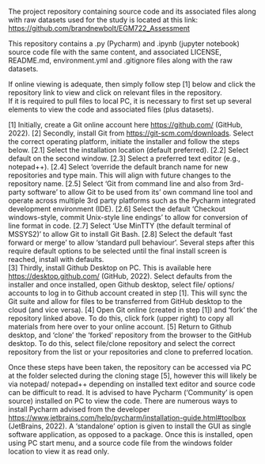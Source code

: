 The project repository containing source code and its associated files along with raw datasets used for the study is located at this link: 
https://github.com/brandnewbolt/EGM722_Assessment 

This repository contains a .py (Pycharm) and .ipynb (jupyter notebook) source code file with the same content, and associated LICENSE, README.md, environment.yml and .gitignore files along with the raw datasets.

If online viewing is adequate, then simply follow step [1] below and click the repository link to view and click on relevant files in the repository.  
If it is required to pull files to local PC, it is necessary to first set up several elements to view the code and associated files (plus datasets).

[1] Initially, create a Git online account here https://github.com/ (GitHub, 2022). 
[2] Secondly, install Git from https://git-scm.com/downloads.  Select the correct operating platform, initiate the installer and follow the steps below. 
[2.1] Select the installation location (default preferred).
[2.2] Select default on the second window. 
[2.3] Select a preferred text editor (e.g., notepad++).
[2.4] Select ‘override the default branch name for new repositories and type main.  This will align with future changes to the repository name.
[2.5] Select ‘Git from command line and also from 3rd-party software’ to allow Git to be used from its’ own command line tool and operate across multiple 3rd party platforms such as the Pycharm integrated development environment (IDE).
[2.6] Select the default ‘Checkout windows-style, commit Unix-style line endings’ to allow for conversion of line format in code.
[2.7] Select ‘Use MinTTY (the default terminal of MSSYS2)’ to allow Git to install Git Bash.
[2.8] Select the default ‘fast forward or merge’ to allow ‘standard pull behaviour’.  Several steps after this require default options to be selected until the final install screen is reached, install with defaults.  
[3] Thirdly, install Github Desktop on PC. This is available here https://desktop.github.com/ (GitHub, 2022).  Select defaults from the installer and once installed, open Github desktop, select file/ options/ accounts to log in to 
Github account created in step [1]. This will sync the Git suite and allow for files to be transferred from GitHub desktop to the cloud (and vice versa). 
[4] Open Git online (created in step [1]) and ‘fork’ the repository linked above.  To do this, click fork (upper right) to copy all materials from here over to your online account. 
[5] Return to Github desktop, and ‘clone’ the ‘forked’ repository from the browser to the GitHub desktop.  To do this, select file/clone repository and select the correct repository from the list or your repositories and clone to 
preferred location. 

Once these steps have been taken, the repository can be accessed via PC at the folder selected during the cloning stage [5], however this will likely be via notepad/ notepad++ depending on installed text editor and source code can be 
difficult to read.  It is advised to have Pycharm (‘Community’ is open source) installed on PC to view the code. There are numerous ways to install Pycharm advised from the developer 
https://www.jetbrains.com/help/pycharm/installation-guide.html#toolbox (JetBrains, 2022).  A ‘standalone’ option is given to install the GUI as single software application, as opposed to a package.  Once this is installed, open using 
PC start menu, and a source code file from the windows folder location to view it as read only. 

